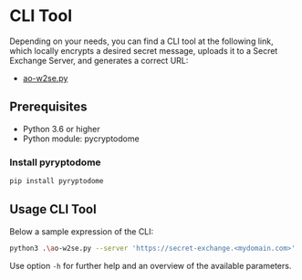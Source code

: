 # CLI Tool

Depending on your needs, you can find a CLI tool at the following link, which locally encrypts a desired secret message, uploads it to a Secret Exchange Server, and generates a correct URL:

- [ao-w2se.py](../src/cli-tool/ao-w2se.py)

## Prerequisites
- Python 3.6 or higher
- Python module: pycryptodome

### Install pyryptodome

```bash
pip install pyryptodome
```

## Usage CLI Tool

Below a sample expression of the CLI:
```bash
python3 .\ao-w2se.py --server 'https://secret-exchange.<mydomain.com>' --text 'Hello World!'
```

Use option `-h` for further help and an overview of the available parameters.
